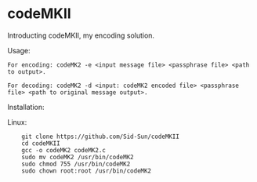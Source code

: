 # codeMKII

Introducting codeMKII, my encoding solution.

Usage:

    For encoding: codeMK2 -e <input message file> <passphrase file> <path to output>.
    
    For decoding: codeMK2 -d <input: codeMK2 encoded file> <passphrase file> <path to original message output>.
Installation:

Linux:

        git clone https://github.com/Sid-Sun/codeMKII
        cd codeMKII
        gcc -o codeMK2 codeMK2.c
        sudo mv codeMK2 /usr/bin/codeMK2
        sudo chmod 755 /usr/bin/codeMK2
        sudo chown root:root /usr/bin/codeMK2
